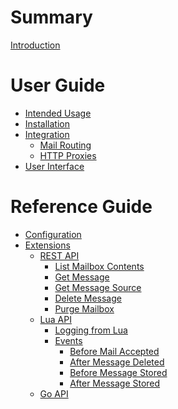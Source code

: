 # Summary

[Introduction](README.md)

# User Guide

- [Intended Usage]()
- [Installation]()
- [Integration]()
    - [Mail Routing]()
    - [HTTP Proxies]()
- [User Interface]()

# Reference Guide

- [Configuration]()
- [Extensions](extensions/README.md)
    - [REST API](extensions/rest/README.md)
        - [List Mailbox Contents](extensions/rest/get-mailbox.md)
        - [Get Message](extensions/rest/get-message.md)
        - [Get Message Source](extensions/rest/get-message-source.md)
        - [Delete Message](extensions/rest/delete-message.md)
        - [Purge Mailbox](extensions/rest/delete-mailbox.md)
    - [Lua API](extensions/lua/README.md)
        - [Logging from Lua](extensions/lua/logging.md)
        - [Events](extensions/lua/events.md)
            - [Before Mail Accepted](extensions/lua/before-mail-accepted.md)
            - [After Message Deleted](extensions/lua/after-message-deleted.md)
            - [Before Message Stored](extensions/lua/before-message-stored.md)
            - [After Message Stored](extensions/lua/after-message-stored.md)
    - [Go API]()
